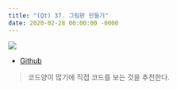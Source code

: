 ```yaml
---
title: "(Qt) 37. 그림판 만들기"
date: 2020-02-28 00:00:00 -0000
---
```


![](/file/image/qt-gdi-s4-37-image-1.png)

* [Github](https://github.com/8bitscoding/drawpainter)

> 코드양이 많기에 직접 코드를 보는 것을 추천한다.